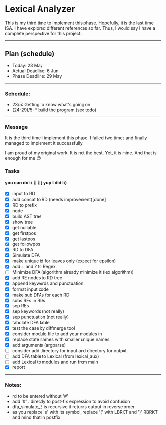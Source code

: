


# Lexical Analyzer

This is my third time to implement this phase. Hopefully, it is the last time ISA.
I have explored different references so far. Thus, I would say I have a complete perspective for this project.

---

## Plan (schedule)
* Today: 23 May
* Actual Deadline: 6 Jun
* Phase Deadline: 29 May

---

### Schedule:
* 23/5:  Getting to know what's going on
* (24-29)/5: * build the program (see todo)

---
### Message
It is the third time I implement this phase. I failed two times and finally
managed to implement it successfully.

I am proud of my original work. It is not the best. Yet, it is mine. And that is enough for me 😌
### Tasks

 ####  you can do it 💪 👐 ( yup I did it)
* [x] input to RD
* [x] add concat to RD (needs improvement)[done]
* [x] RD to prefix
* [x] node
* [x] build AST tree
* [x] show tree
* [x] get nullable
* [x] get firstpos
* [x] get lastpos
* [x] get followpos
* [x] RD to DFA
* [x] Simulate DFA
* [x] make unique id for leaves only (expect for epsilon)
* [x] add + and ? to Regex
* [ ] Minimize DFA (algorithm already minimize it (lex algorithm))
* [x] add RE nodes to RD tree
* [x] append keywords and punctuation
* [x] format input code
* [x] make sub DFAs for each RD
* [x] subs REs in RDs
* [x] sep REs
* [x] sep keywords    (not really)
* [x] sep punctuation (not really)
* [x] tabulate DFA table
* [x] test the case by diffmerge tool
* [x] consider module file to add your modules in
* [x] replace state names with smaller unique names
* [x] add arguments (argparse)
* [ ] consider add directory for input and directory for output
* [ ] add DFA table to Lexical (from lexical_aux)
* [ ] add Lexical to modules and run from main
* [x] report

---

### Notes:
* rd to be entered without '#'
* add '#' . directly to post-fix expression to avoid confusion
* dfa_simulate_2 is recursive it returns output in reverse order
* as you replace 'e' with its symbol, replace '(' with LBRKT and ')' RBRKT
and mind that in postfix
